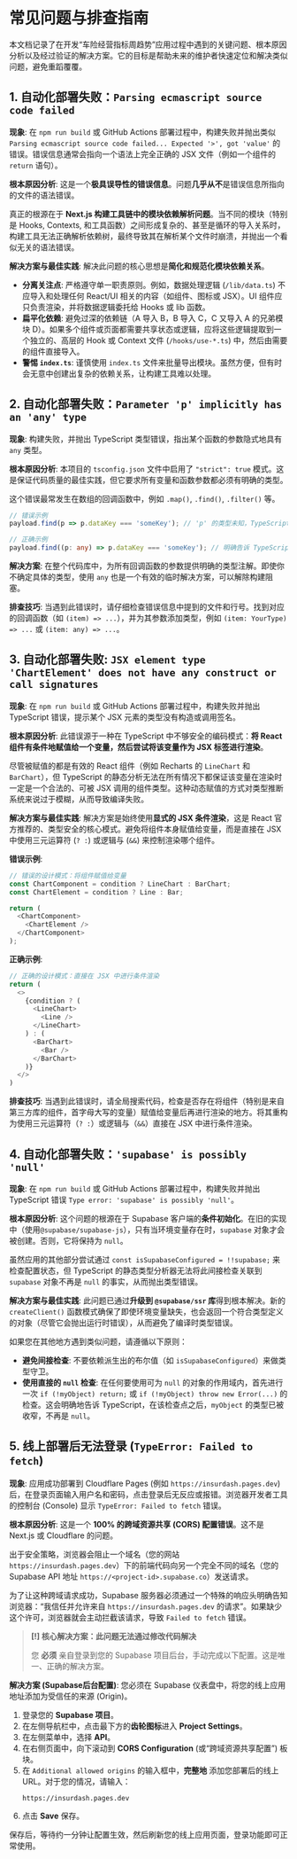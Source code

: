 # 常见问题与排查指南

本文档记录了在开发“车险经营指标周趋势”应用过程中遇到的关键问题、根本原因分析以及经过验证的解决方案。它的目标是帮助未来的维护者快速定位和解决类似问题，避免重蹈覆覆。

## 1. 自动化部署失败：`Parsing ecmascript source code failed`

**现象**:
在 `npm run build` 或 GitHub Actions 部署过程中，构建失败并抛出类似 `Parsing ecmascript source code failed... Expected '>', got 'value'` 的错误。错误信息通常会指向一个语法上完全正确的 JSX 文件（例如一个组件的 `return` 语句）。

**根本原因分析**:
这是一个**极具误导性的错误信息**。问题**几乎从不**是错误信息所指向的文件的语法错误。

真正的根源在于 **Next.js 构建工具链中的模块依赖解析问题**。当不同的模块（特别是 Hooks, Contexts, 和工具函数）之间形成复杂的、甚至是循环的导入关系时，构建工具无法正确解析依赖树，最终导致其在解析某个文件时崩溃，并抛出一个看似无关的语法错误。

**解决方案与最佳实践**:
解决此问题的核心思想是**简化和规范化模块依赖关系**。
*   **分离关注点**: 严格遵守单一职责原则。例如，数据处理逻辑 (`/lib/data.ts`) 不应导入和处理任何 React/UI 相关的内容（如组件、图标或 JSX）。UI 组件应只负责渲染，并将数据逻辑委托给 Hooks 或 lib 函数。
*   **扁平化依赖**: 避免过深的依赖链（A 导入 B，B 导入 C，C 又导入 A 的兄弟模块 D）。如果多个组件或页面都需要共享状态或逻辑，应将这些逻辑提取到一个独立的、高层的 Hook 或 Context 文件 (`/hooks/use-*.ts`) 中，然后由需要的组件直接导入。
*   **警惕 `index.ts`**: 谨慎使用 `index.ts` 文件来批量导出模块。虽然方便，但有时会无意中创建出复杂的依赖关系，让构建工具难以处理。

## 2. 自动化部署失败：`Parameter 'p' implicitly has an 'any' type`

**现象**:
构建失败，并抛出 TypeScript 类型错误，指出某个函数的参数隐式地具有 `any` 类型。

**根本原因分析**:
本项目的 `tsconfig.json` 文件中启用了 `"strict": true` 模式。这是保证代码质量的最佳实践，但它要求所有变量和函数参数都必须有明确的类型。

这个错误最常发生在数组的回调函数中，例如 `.map()`, `.find()`, `.filter()` 等。

```typescript
// 错误示例
payload.find(p => p.dataKey === 'someKey'); // 'p' 的类型未知，TypeScript 会报错

// 正确示例
payload.find((p: any) => p.dataKey === 'someKey'); // 明确告诉 TypeScript 'p' 的类型
```

**解决方案**:
在整个代码库中，为所有回调函数的参数提供明确的类型注解。即使你不确定具体的类型，使用 `any` 也是一个有效的临时解决方案，可以解除构建阻塞。

**排查技巧**:
当遇到此错误时，请仔细检查错误信息中提到的文件和行号。找到对应的回调函数（如 `(item) => ...`），并为其参数添加类型，例如 `(item: YourType) => ...` 或 `(item: any) => ...`。
## 3. 自动化部署失败: `JSX element type 'ChartElement' does not have any construct or call signatures`

**现象**:
在 `npm run build` 或 GitHub Actions 部署过程中，构建失败并抛出 TypeScript 错误，提示某个 JSX 元素的类型没有构造或调用签名。

**根本原因分析**:
此错误源于一种在 TypeScript 中不够安全的编码模式：**将 React 组件有条件地赋值给一个变量，然后尝试将该变量作为 JSX 标签进行渲染**。

尽管被赋值的都是有效的 React 组件（例如 Recharts 的 `LineChart` 和 `BarChart`），但 TypeScript 的静态分析无法在所有情况下都保证该变量在渲染时一定是一个合法的、可被 JSX 调用的组件类型。这种动态赋值的方式对类型推断系统来说过于模糊，从而导致编译失败。

**解决方案与最佳实践**:
解决方案是始终使用**显式的 JSX 条件渲染**，这是 React 官方推荐的、类型安全的核心模式。避免将组件本身赋值给变量，而是直接在 JSX 中使用三元运算符 (`? :`) 或逻辑与 (`&&`) 来控制渲染哪个组件。

**错误示例**:
```typescript
// 错误的设计模式：将组件赋值给变量
const ChartComponent = condition ? LineChart : BarChart;
const ChartElement = condition ? Line : Bar;

return (
  <ChartComponent>
    <ChartElement />
  </ChartComponent>
);
```

**正确示例**:
```typescript
// 正确的设计模式：直接在 JSX 中进行条件渲染
return (
  <>
    {condition ? (
      <LineChart>
        <Line />
      </LineChart>
    ) : (
      <BarChart>
        <Bar />
      </BarChart>
    )}
  </>
)
```

**排查技巧**:
当遇到此错误时，请全局搜索代码，检查是否存在将组件（特别是来自第三方库的组件，首字母大写的变量）赋值给变量后再进行渲染的地方。将其重构为使用三元运算符（`? :`）或逻辑与（`&&`）直接在 JSX 中进行条件渲染。
## 4. 自动化部署失败：`'supabase' is possibly 'null'`

**现象**:
在 `npm run build` 或 GitHub Actions 部署过程中，构建失败并抛出 TypeScript 错误 `Type error: 'supabase' is possibly 'null'`。

**根本原因分析**:
这个问题的根源在于 Supabase 客户端的**条件初始化**。在旧的实现中（使用`@supabase/supabase-js`），只有当环境变量存在时，`supabase` 对象才会被创建。否则，它将保持为 `null`。

虽然应用的其他部分尝试通过 `const isSupabaseConfigured = !!supabase;` 来检查配置状态，但 TypeScript 的静态类型分析器无法将此间接检查关联到 `supabase` 对象不再是 `null` 的事实，从而抛出类型错误。

**解决方案与最佳实践**:
此问题已通过**升级到 `@supabase/ssr` 库**得到根本解决。新的 `createClient()` 函数模式确保了即使环境变量缺失，也会返回一个符合类型定义的对象（尽管它会抛出运行时错误），从而避免了编译时类型错误。

如果您在其他地方遇到类似问题，请遵循以下原则：

*   **避免间接检查**: 不要依赖派生出的布尔值（如 `isSupabaseConfigured`）来做类型守卫。
*   **使用直接的 `null` 检查**: 在任何要使用可为 `null` 的对象的作用域内，首先进行一次 `if (!myObject) return;` 或 `if (!myObject) throw new Error(...)` 的检查。这会明确地告诉 TypeScript，在该检查点之后，`myObject` 的类型已被收窄，不再是 `null`。

## 5. 线上部署后无法登录 (`TypeError: Failed to fetch`)

**现象**:
应用成功部署到 Cloudflare Pages (例如 `https://insurdash.pages.dev`) 后，在登录页面输入用户名和密码，点击登录后无反应或报错。浏览器开发者工具的控制台 (Console) 显示 `TypeError: Failed to fetch` 错误。

**根本原因分析**:
这是一个 **100% 的跨域资源共享 (CORS) 配置错误**。这不是 Next.js 或 Cloudflare 的问题。

出于安全策略，浏览器会阻止一个域名（您的网站 `https://insurdash.pages.dev`）下的前端代码向另一个完全不同的域名（您的 Supabase API 地址 `https://<project-id>.supabase.co`）发送请求。

为了让这种跨域请求成功，Supabase 服务器必须通过一个特殊的响应头明确告知浏览器：“我信任并允许来自 `https://insurdash.pages.dev` 的请求”。如果缺少这个许可，浏览器就会主动拦截该请求，导致 `Failed to fetch` 错误。

> **[!] 核心解决方案：此问题无法通过修改代码解决**
>
> 您 **必须** 亲自登录到您的 Supabase 项目后台，手动完成以下配置。这是唯一、正确的解决方案。

**解决方案 (Supabase后台配置)**:
您必须在 Supabase 仪表盘中，将您的线上应用地址添加为受信任的来源 (Origin)。

1.  登录您的 **Supabase 项目**。
2.  在左侧导航栏中，点击最下方的**齿轮图标**进入 **Project Settings**。
3.  在左侧菜单中，选择 **API**。
4.  在右侧页面中，向下滚动到 **CORS Configuration** (或“跨域资源共享配置”) 板块。
5.  在 `Additional allowed origins` 的输入框中，**完整地** 添加您部署后的线上 URL。对于您的情况，请输入：
    ```
    https://insurdash.pages.dev
    ```
6.  点击 **Save** 保存。

保存后，等待约一分钟让配置生效，然后刷新您的线上应用页面，登录功能即可正常使用。
